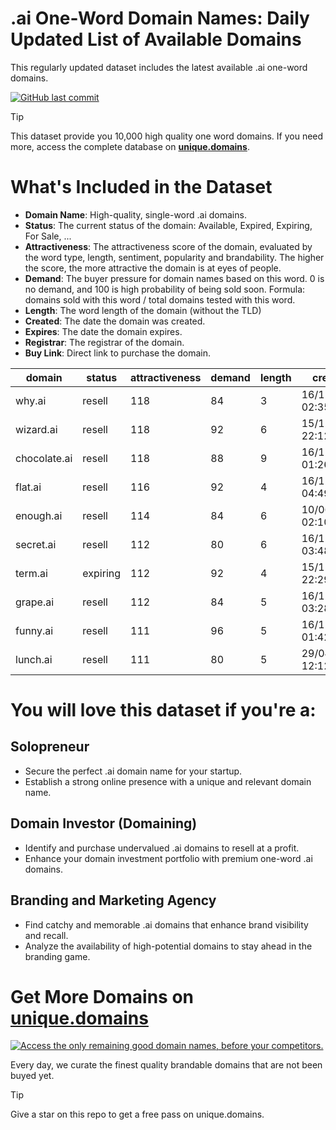 
# .ai One-Word Domain Names: Daily Updated List of Available Domains

This regularly updated dataset includes the latest available .ai one-word domains.

[![GitHub last commit](https://img.shields.io/github/last-commit/google/skia.svg?style=flat)]() 

> [!TIP]
> This dataset provide you 10,000 high quality one word domains.
> If you need more, access the complete database on **[unique.domains](https://unique.domains?utm_source=github&utm_medium=dataset&utm_campaign=.ai&utm_content=description.top)**.

# What's Included in the Dataset

- **Domain Name**: High-quality, single-word .ai domains.
- **Status**: The current status of the domain: Available, Expired, Expiring, For Sale, ...
- **Attractiveness**: The attractiveness score of the domain, evaluated by the word type, length, sentiment, popularity and brandability. The higher the score, the more attractive the domain is at eyes of people.
- **Demand**: The buyer pressure for domain names based on this word. 0 is no demand, and 100 is high probability of being sold soon. Formula: domains sold with this word / total domains tested with this word.
- **Length**: The word length of the domain (without the TLD)
- **Created**: The date the domain was created.
- **Expires**: The date the domain expires.
- **Registrar**: The registrar of the domain.
- **Buy Link**: Direct link to purchase the domain.

| domain       | status   | attractiveness | demand | length | created          | expires          | registrar        | sectors                                      |
| ------------ | -------- | -------------- | ------ | ------ | ---------------- | ---------------- | ---------------- | -------------------------------------------- |
| why.ai       | resell   | 118            | 84     | 3      | 16/12/2017 02:35 | 15/09/2025 02:35 | Zenaida.cate.ai  | Education,Humanities,Media                   |
| wizard.ai    | resell   | 118            | 92     | 6      | 15/12/2017 22:12 | 25/08/2027 22:12 | Porkbun LLC      | Entertainment,Media,Technology               |
| chocolate.ai | resell   | 118            | 88     | 9      | 16/12/2017 01:26 | 05/04/2027 01:26 | Lemonev          | Food and Beverage,Hospitality,Retail         |
| flat.ai      | resell   | 116            | 92     | 4      | 16/12/2017 04:49 | 28/06/2027 04:49 | NameCheap, Inc.  | Construction,Real Estate                     |
| enough.ai    | resell   | 114            | 84     | 6      | 10/06/2025 02:10 | 10/06/2027 02:10 | NameCheap, Inc.  | Business,Education,General,Retail            |
| secret.ai    | resell   | 112            | 80     | 6      | 16/12/2017 03:48 | 12/09/2026 03:48 | NameCheap, Inc.  | Entertainment,General,Media,Technology       |
| term.ai      | expiring | 112            | 92     | 4      | 15/12/2017 22:29 | 26/07/2025 22:29 | Key-Systems GmbH | Business,Education,Technology                |
| grape.ai     | resell   | 112            | 84     | 5      | 16/12/2017 03:28 | 06/12/2026 03:28 | Porkbun LLC      | Agriculture,Food and Beverage,Retail         |
| funny.ai     | resell   | 111            | 96     | 5      | 16/12/2017 01:42 | 21/07/2027 01:42 | NameCheap, Inc.  | Arts,Entertainment,Media                     |
| lunch.ai     | resell   | 111            | 80     | 5      | 29/04/2018 12:12 | 29/04/2026 12:12 | NameCheap, Inc.  | Food and Beverage,General,Hospitality,Retail |

# You will love this dataset if you're a:

## Solopreneur

- Secure the perfect .ai domain name for your startup.
- Establish a strong online presence with a unique and relevant domain name.

## Domain Investor (Domaining)

- Identify and purchase undervalued .ai domains to resell at a profit.
- Enhance your domain investment portfolio with premium one-word .ai domains.

## Branding and Marketing Agency

- Find catchy and memorable .ai domains that enhance brand visibility and recall.
- Analyze the availability of high-potential domains to stay ahead in the branding game.

# Get More Domains on [unique.domains](https://unique.domains?utm_source=github&utm_medium=dataset&utm_campaign=.ai&utm_content=description.bottom)

[![Access the only remaining good domain names, before your competitors.](https://github.ai/UniqueDomains/ai-oneword-domains/blob/main/unique.domains.jpg?raw=true)](https://unique.domains?utm_source=github&utm_medium=dataset&utm_campaign=.ai&utm_content=description.image)

Every day, we curate the finest quality brandable domains that are not been buyed yet.

> [!TIP]
> Give a star on this repo to get a free pass on unique.domains.
        